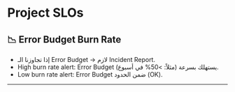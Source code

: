 # Project SLOs

## 📉 Error Budget Burn Rate

- إذا تجاوزنا الـ Error Budget → لازم Incident Report.
- High burn rate alert: Error Budget يستهلك بسرعة (مثلاً: >50% في أسبوع).
- Low burn rate alert: Error Budget ضمن الحدود (OK).

---
